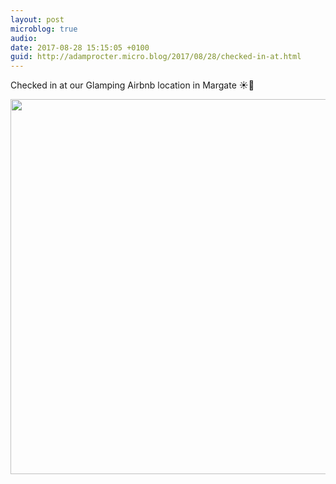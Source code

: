 ```yaml
---
layout: post
microblog: true
audio: 
date: 2017-08-28 15:15:05 +0100
guid: http://adamprocter.micro.blog/2017/08/28/checked-in-at.html
---
```

Checked in at our Glamping Airbnb location in Margate ☀️👾

<img src="http://discursive.adamprocter.co.uk/uploads/2017/9964ac3358.jpg" width="600" height="600" />
